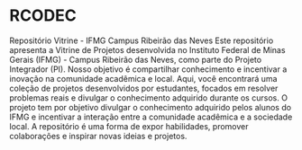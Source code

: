 # RCODEC
Repositório Vitrine - IFMG Campus Ribeirão das Neves
Este repositório apresenta a Vitrine de Projetos desenvolvida no Instituto Federal de Minas Gerais (IFMG) - Campus Ribeirão das Neves, como parte do Projeto Integrador (PI). Nosso objetivo é compartilhar conhecimento e incentivar a inovação na comunidade acadêmica e local. Aqui, você encontrará uma coleção de projetos desenvolvidos por estudantes, focados em resolver problemas reais e divulgar o conhecimento adquirido durante os cursos. 
O projeto tem por objetivo divulgar o conhecimento adquirido pelos alunos do IFMG e incentivar a interação entre a comunidade acadêmica e a sociedade local. A repositório é uma forma de expor habilidades, promover colaborações e inspirar novas ideias e projetos.
